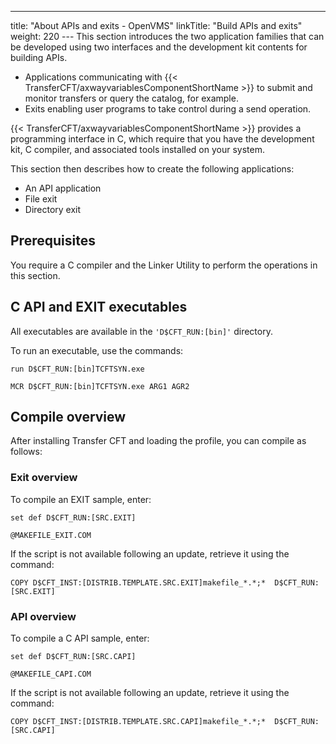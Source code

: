 ---
title: "About  APIs and exits - OpenVMS"
linkTitle: "Build APIs and exits"
weight: 220
--- This section introduces the two application families that can be developed using
two interfaces and the development kit contents for building APIs.

- Applications communicating
    with {{< TransferCFT/axwayvariablesComponentShortName >}} to submit and monitor transfers or query the catalog,
    for example.
- Exits enabling
    user programs to take control during a send operation.

{{< TransferCFT/axwayvariablesComponentShortName  >}} provides a programming interface in C, which require that you have the development kit, C compiler, and associated tools installed on your system.

This section then describes how to
create the following applications:

- An API
    application
- File exit
- Directory
    exit

<span id="Prerequi"></span>

## Prerequisites

You require a C compiler and the Linker Utility to perform the operations in this section.

## C API and EXIT executables

All executables are available in the `'D$CFT_RUN:[bin]'` directory.

To run an executable, use the commands:

`run D$CFT_RUN:[bin]TCFTSYN.exe`

`MCR D$CFT_RUN:[bin]TCFTSYN.exe ARG1 AGR2`

## Compile overview

After installing Transfer CFT and loading the profile, you can compile as follows:

### Exit overview

To compile an EXIT sample, enter:

`set def D$CFT_RUN:[SRC.EXIT]`

`@MAKEFILE_EXIT.COM`

If the script is not available following an update, retrieve it using the command:

`COPY D$CFT_INST:[DISTRIB.TEMPLATE.SRC.EXIT]makefile_*.*;*  D$CFT_RUN:[SRC.EXIT]`

### API overview

To compile a C API sample, enter:

`set def D$CFT_RUN:[SRC.CAPI]`

`@MAKEFILE_CAPI.COM`

If the script is not available following an update, retrieve it using the command:

`COPY D$CFT_INST:[DISTRIB.TEMPLATE.SRC.CAPI]makefile_*.*;*  D$CFT_RUN:[SRC.CAPI]`
